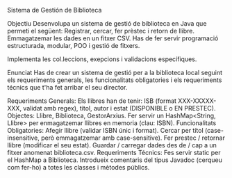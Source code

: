 Sistema de Gestión de Biblioteca

Objectiu
Desenvolupa un sistema de gestió de biblioteca en Java que permeti el següent:
Registrar, cercar, fer prèstec i retorn de llibre.
Emmagatzemar les dades en un fitxer CSV.
Has de fer servir programació estructurada, modular, POO i gestió de fitxers.

Implementa les col.leccions, exepcions i validacions específiques.

Enunciat
Has de crear un sistema de gestió per a la biblioteca local seguint els requeriments generals, les funcionalitats obligatories i els requeriments técnics que t'ha fet arribar el seu director.

Requeriments Generals:
Els llibres han de tenir: ISB (format XXX-XXXXX-XXX, validat amb regex), títol, autor i estat (DISPONIBLE o EN PRESTEC).
Objectes: Llibre, Biblioteca, GestorArxius.
Fer servir un HashMap<String, Llibre> per enmagatzemar llibres en memoria (clau: ISBN).
Funcionalitats Obligatories:
Afegir llibre (validar ISBN únic i format).
Cercar per títol (case-insensitive, però emmagatzemar amb case-sensitive).
Fer prestec / retornar llibre (modificar el seu estat).
Guardar / carregar dades des de / cap a un fitxer anomenat biblioteca.csv.
Requeriments Técnics:
Fes servir static per el HashMap a Biblioteca.
Introdueix comentaris del tipus Javadoc (cerqueu com fer-ho) a totes les classes i mètodes públics.
